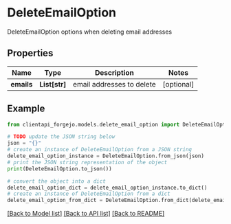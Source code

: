 # DeleteEmailOption

DeleteEmailOption options when deleting email addresses

## Properties

Name | Type | Description | Notes
------------ | ------------- | ------------- | -------------
**emails** | **List[str]** | email addresses to delete | [optional] 

## Example

```python
from clientapi_forgejo.models.delete_email_option import DeleteEmailOption

# TODO update the JSON string below
json = "{}"
# create an instance of DeleteEmailOption from a JSON string
delete_email_option_instance = DeleteEmailOption.from_json(json)
# print the JSON string representation of the object
print(DeleteEmailOption.to_json())

# convert the object into a dict
delete_email_option_dict = delete_email_option_instance.to_dict()
# create an instance of DeleteEmailOption from a dict
delete_email_option_from_dict = DeleteEmailOption.from_dict(delete_email_option_dict)
```
[[Back to Model list]](../README.md#documentation-for-models) [[Back to API list]](../README.md#documentation-for-api-endpoints) [[Back to README]](../README.md)


